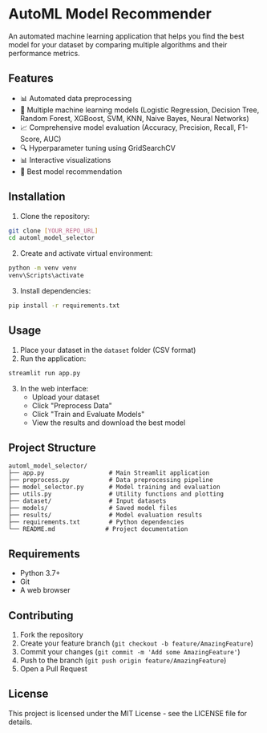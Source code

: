 # AutoML Model Recommender

An automated machine learning application that helps you find the best model for your dataset by comparing multiple algorithms and their performance metrics.

## Features

- 📊 Automated data preprocessing
- 🤖 Multiple machine learning models (Logistic Regression, Decision Tree, Random Forest, XGBoost, SVM, KNN, Naive Bayes, Neural Networks)
- 📈 Comprehensive model evaluation (Accuracy, Precision, Recall, F1-Score, AUC)
- 🔍 Hyperparameter tuning using GridSearchCV
- 📊 Interactive visualizations
- 🎯 Best model recommendation

## Installation

1. Clone the repository:
```bash
git clone [YOUR_REPO_URL]
cd automl_model_selector
```

2. Create and activate virtual environment:
```bash
python -m venv venv
venv\Scripts\activate
```

3. Install dependencies:
```bash
pip install -r requirements.txt
```

## Usage

1. Place your dataset in the `dataset` folder (CSV format)
2. Run the application:
```bash
streamlit run app.py
```

3. In the web interface:
   - Upload your dataset
   - Click "Preprocess Data"
   - Click "Train and Evaluate Models"
   - View the results and download the best model

## Project Structure

```
automl_model_selector/
├── app.py                  # Main Streamlit application
├── preprocess.py           # Data preprocessing pipeline
├── model_selector.py       # Model training and evaluation
├── utils.py                # Utility functions and plotting
├── dataset/                # Input datasets
├── models/                 # Saved model files
├── results/                # Model evaluation results
├── requirements.txt        # Python dependencies
└── README.md              # Project documentation
```

## Requirements

- Python 3.7+
- Git
- A web browser

## Contributing

1. Fork the repository
2. Create your feature branch (`git checkout -b feature/AmazingFeature`)
3. Commit your changes (`git commit -m 'Add some AmazingFeature'`)
4. Push to the branch (`git push origin feature/AmazingFeature`)
5. Open a Pull Request

## License

This project is licensed under the MIT License - see the LICENSE file for details.
